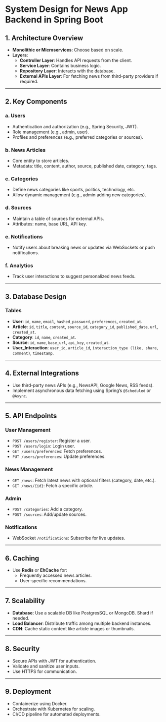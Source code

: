 # System Design for News App Backend in Spring Boot

## 1. Architecture Overview
- **Monolithic or Microservices**: Choose based on scale.
- **Layers**:
    - **Controller Layer**: Handles API requests from the client.
    - **Service Layer**: Contains business logic.
    - **Repository Layer**: Interacts with the database.
    - **External APIs Layer**: For fetching news from third-party providers if required.

---

## 2. Key Components
### a. Users
- Authentication and authorization (e.g., Spring Security, JWT).
- Role management (e.g., admin, user).
- Profiles and preferences (e.g., preferred categories or sources).

### b. News Articles
- Core entity to store articles.
- Metadata: title, content, author, source, published date, category, tags.

### c. Categories
- Define news categories like sports, politics, technology, etc.
- Allow dynamic management (e.g., admin adding new categories).

### d. Sources
- Maintain a table of sources for external APIs.
- Attributes: name, base URL, API key.

### e. Notifications
- Notify users about breaking news or updates via WebSockets or push notifications.

### f. Analytics
- Track user interactions to suggest personalized news feeds.

---

## 3. Database Design
### Tables
- **User**: `id`, `name`, `email`, `hashed_password`, `preferences`, `created_at`.
- **Article**: `id`, `title`, `content`, `source_id`, `category_id`, `published_date`, `url`, `created_at`.
- **Category**: `id`, `name`, `created_at`.
- **Source**: `id`, `name`, `base_url`, `api_key`, `created_at`.
- **User_Interaction**: `user_id`, `article_id`, `interaction_type (like, share, comment)`, `timestamp`.

---

## 4. External Integrations
- Use third-party news APIs (e.g., NewsAPI, Google News, RSS feeds).
- Implement asynchronous data fetching using Spring’s `@Scheduled` or `@Async`.

---

## 5. API Endpoints
### User Management
- `POST /users/register`: Register a user.
- `POST /users/login`: Login user.
- `GET /users/preferences`: Fetch preferences.
- `PUT /users/preferences`: Update preferences.

### News Management
- `GET /news`: Fetch latest news with optional filters (category, date, etc.).
- `GET /news/{id}`: Fetch a specific article.

### Admin
- `POST /categories`: Add a category.
- `POST /sources`: Add/update sources.

### Notifications
- WebSocket `/notifications`: Subscribe for live updates.

---

## 6. Caching
- Use **Redis** or **EhCache** for:
    - Frequently accessed news articles.
    - User-specific recommendations.

---

## 7. Scalability
- **Database**: Use a scalable DB like PostgresSQL or MongoDB. Shard if needed.
- **Load Balancer**: Distribute traffic among multiple backend instances.
- **CDN**: Cache static content like article images or thumbnails.

---

## 8. Security
- Secure APIs with JWT for authentication.
- Validate and sanitize user inputs.
- Use HTTPS for communication.

---

## 9. Deployment
- Containerize using Docker.
- Orchestrate with Kubernetes for scaling.
- CI/CD pipeline for automated deployments.

